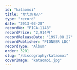 ```yaml
---
id: "kataomoi"
title: "かたおもい"
type: "record"
date: "2013-03-28"
recordNo: "PICA-1148"
recordPrice: "2,914円"
recordReleaseDate: "1997.08.27"
recordPublisher: "PIONEER LDC"
recordType: "Album"
order: 3201
slug: "/discography/kataomoi"
coverImage: "kataomoi.jpg"
---
```



